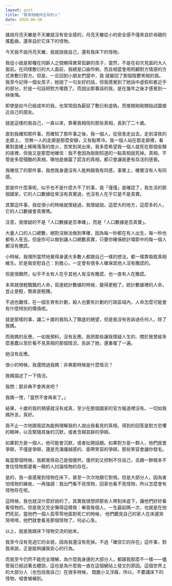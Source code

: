 ```yaml
---
layout: post
title: "靠真相維持生存的人"
date: 2020-06-30
---
```

據說月亮天蠍是不天蠍就沒有安全感的，月亮天蠍從小的安全感不僅來自於母親的搖籃曲，還來自於它床下的怪物。

今天我不說月亮天蠍，我就說我自己，還有我床下的怪物。

我從小就是那種在同齡人之間顯得異常孤僻的孩子，當然，不是在初次見面的大人面前。在同樣敷衍的大人面前，我總是口齒伶俐，而且相當會用照顧對方情感的方式來敷衍對方。但是，一旦回到小朋友們當中，我
就變回了那個陰鬱黑暗的我。我至今記得一個女孩子，她說了一句友好的話，但我感覺到了她話中虛假和套近乎的部分，於是一句話把對方嗆跑了。而說出那番話的我，是在幾年之後才感覺到一絲後悔。

即使是如今已經成年的我，也常常因為厭惡了敷衍和虛偽，而推開剛剛開始試圖接近自己的朋友。

就是這樣的我自己，一直以來，靠著我相信的那些真相，長到了二十歲。

直到我確知那件事。而確知了那件事之後，我一個人，從宿舍走出去，走到深夜的走廊上，
空無一人的走廊是那麼安靜，又有點寒冷。我一個人站在那走廊裡，看著對面樓上稀稀落落的燈火，苦笑到哭出來。我多麼希望我一個人就死在那個安靜
的夜裡，但我又是那麼地確信：我不會因為剛剛知道的一點真相就死掉。真相，不管是多麼殘酷的真相，哪怕是揭露了謊言的真相，都只會讓我更有存活的感覺。

我確信了的那件事，我想我身邊沒有人能夠跟我有同感，事實上，確實沒有人有同感。

那是件什麼事呢，似乎也不是什麼大不了的事，我「僅僅」是確認了，我生活的那個國家，它的人口數據從來沒有真實過，也沒有人在乎它是不是真實。

其實這件事，我從很小的時候就懷疑過，我懷疑說，這麼大的地方，這麼多的人，它的人口數據會真實嗎。

注意，我懷疑的不是「人口數據是否準確」，而是「人口數據是否真實」。

大量人口的人口總數，絕對沒辦法做到準確，因為每一秒都在有人出生，每一秒也都有人死去。但是你可以做到讓人口總數真實，只要你確保統計環節中的每一個人都沒有撒謊。

小時候，我理所當然地覺得身邊大多數人都跟自己一樣的想法，都一樣靠吸取真相維生。於是我安慰自己：別擔心，一定會有很多人確保其他人沒有撒謊的。

但是很顯然，似乎不太有人在乎其他人有沒有撒謊，也一直有人在撒謊。

本來就很輕飄飄的人命，寫進統計數據的時候，變得更輕了。統計數據裡的人命，豈止是輕，簡直是輕賤。

不過也難怪，在一個生育有計劃，殺人也要有計劃的行政區域內，人命怎麼可能會有什麼特別的價值呢。

就是那樣的事，讓二十歲的我陷入了徹底的絕望，但是我沒有告訴過任何人，除了我媽。

而我媽的反應，一如我預料，沒有反應。我把那些讓我懷疑人生的、關於我曾經多麼愚蠢以至於看不見真相的那個情況，告訴了她，還重複了一遍。

她沒有反應。

很小的時候，我還問過我媽：非典那時候是什麼情況？

我媽描述了一下情況。

我問：那非典不會再來吧？

我媽一愣，「當然不會再來了。」

結果，十歲的我的預感就沒有成真，至少在那個國家的官方報道裡沒有。一切如我媽所言。真好。

我不止一次地跟我認為能夠理解我的人說出我看見的真相，得到的回答是對方恐懼的眼神，以及緊隨其後的沉默，或者含糊其辭的爭辯。

如果對方是一個人，他可能會沉默，或者扯開話題。如果對方是一群人，他們就會爭辯，不僅是爭辯，還是充滿優越感的、面帶笑容的爭辯。那些笑容會讓你發毛。

每當那個時候，我都覺得自己是個傻屄。傻屄到又控制不住自己，去跟一群根本不會往怪物那邊看一眼的人討論怪物的存在。

是的，我一直感覺到怪物在床下，甚至一次次地跟它對視。但是大部分人，因為害怕怪物的緣故，一再強調：我出門看不見怪物，回家也看不見怪物，所以怎麼會有怪物存在呢。

這時候，我也就沒什麼好說的了。其實我很想把那些人帶到床底下，讓他們好好看看怪物的。但是我又完全懶得這樣做：畢竟每個人，一生最起碼一次，也就是在他們死前，當他們一個人孤零零地面對死亡的時候，
他們聽見自己的家人在床邊哭哭啼啼，他們就會看見那個怪物了。何必心急。

以上，就是我跟床下怪物交流的始末。

我至今沒有見過它的全貌，因為我還沒有死掉。不過「確信它的存在」這件事，對我來說，正是能夠讓我安心的行為。

而我至今仍然不能完全理解，為什麼我身邊的大部分人，都跟我那麼不一樣——儘管我已經試著去體諒。這也是為什麼我一直在這個網站上發文的原因。這個世界上的大部分人（也包括我自己）在很多時候，
既膽小又浮躁，所以，不要講床下的怪物，咱會被嚇到。

